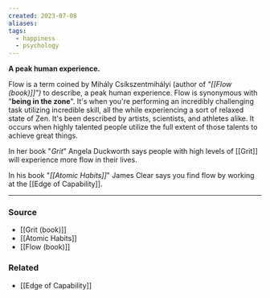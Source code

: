 ```yaml
---
created: 2023-07-08
aliases: 
tags:
  - happiness
  - psychology
---
```

**A peak human experience.**

Flow is a term coined by Mihály Csíkszentmihályi (author of *"[[Flow (book)]]")* to describe, a peak human experience. Flow is synonymous with "**being in the zone**". It's when you're performing an incredibly challenging task utilizing incredible skill, all the while experiencing a sort of relaxed state of Zen. It's been described by artists, scientists, and athletes alike. It occurs when highly talented people utilize the full extent of those talents to achieve great things.

In her book "*Grit*" Angela Duckworth says people with high levels of [[Grit]] will experience more flow in their lives.

In his book "*[[Atomic Habits]]*" James Clear says you find flow by working at the [[Edge of Capability]].  

****
### Source
- [[Grit (book)]]
- [[Atomic Habits]]
- [[Flow (book)]]

### Related
- [[Edge of Capability]]